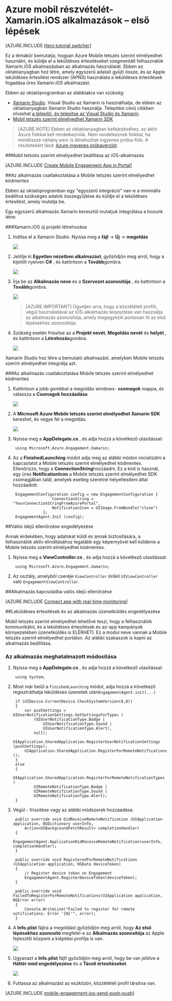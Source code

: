 <properties
    pageTitle="Azure mobil részvételét Xamarin.iOS az első lépések"
    description="Megtudhatja, hogy miként analitikai és a leküldéses értesítések Azure Mobile tetszés szerint elmélyedhet használata Xamarin.iOS alkalmazások."
    services="mobile-engagement"
    documentationCenter="xamarin"
    authors="piyushjo"
    manager="erikre"
    editor="" />

<tags
    ms.service="mobile-engagement"
    ms.workload="mobile"
    ms.tgt_pltfrm="mobile-xamarin-ios"
    ms.devlang="dotnet"
    ms.topic="hero-article"
    ms.date="08/19/2016"
    ms.author="piyushjo" />

# <a name="get-started-with-azure-mobile-engagement-for-xamarinios-apps"></a>Azure mobil részvételét-Xamarin.iOS alkalmazások – első lépések

[AZURE.INCLUDE [Hero tutorial switcher](../../includes/mobile-engagement-hero-tutorial-switcher.md)]

Ez a témakör bemutatja, hogyan Azure Mobile tetszés szerint elmélyedhet használni, és küldje el a leküldéses értesítéseket szegmentált felhasználók Xamarin.iOS alkalmazásban az alkalmazás használatát.
Ebben az oktatóanyagban hoz létre, amely egyszerű adatait gyűjti össze, és az Apple leküldéses értesítést rendszer (APNS) használata a leküldéses értesítések fogadása üres Xamarin.iOS alkalmazást.

Ebben az oktatóprogramban az alábbiakra van szükség:

+ [Xamarin Studio](http://xamarin.com/studio). Visual Studio az Xamarin is használhatja, de ebben az oktatóanyagban Xamarin Studio használja. Telepítési című cikkben olvashat [a telepítő, és telepítse az Visual Studio és Xamarin](https://msdn.microsoft.com/library/mt613162.aspx). 
+ [Mobil tetszés szerint elmélyedhet Xamarin SDK](https://www.nuget.org/packages/Microsoft.Azure.Engagement.Xamarin/)

> [AZURE.NOTE] Ebben az oktatóanyagban befejezéséhez, az aktív Azure fiókkal kell rendelkezniük. Nem rendelkeznek fiókkal, ha mindössze néhány perc is létrehozhat ingyenes próba-fiók. A részletekért lásd: [Azure ingyenes próbaverziót](https://azure.microsoft.com/pricing/free-trial/?WT.mc_id=A0E0E5C02&amp;returnurl=http%3A%2F%2Fazure.microsoft.com%2Fen-us%2Fdocumentation%2Farticles%2Fmobile-engagement-xamarin-ios-get-started).

##<a id="setup-azme"></a>Mobil tetszés szerint elmélyedhet beállítása az iOS-alkalmazás

[AZURE.INCLUDE [Create Mobile Engagement App in Portal](../../includes/mobile-engagement-create-app-in-portal-new.md)]

##<a id="connecting-app"></a>Az alkalmazás csatlakoztatása a Mobile tetszés szerint elmélyedhet kódmentes

Ebben az oktatóprogramban egy "egyszerű integráció" van-e a minimális beállítva szükséges adatok összegyűjtése és küldje el a leküldéses értesítést, amely mutatja be.

Egy egyszerű alkalmazás Xamarin keresztül mutatjuk integrálása a hozunk létre:

###<a name="create-a-new-xamarinios-project"></a>Xamarin.iOS új projekt létrehozása

1. Indítsa el a Xamarin Studio. Nyissa meg a **fájl** -> **Új** -> **megoldás** 

    ![][1]

2. Jelölje ki **Egyetlen nézetben alkalmazást**, győződjön meg arról, hogy a kijelölt nyelven **C#** , és kattintson a **Tovább**gombra.

    ![][2]

3. Írja be az **Alkalmazás neve** és a **Szervezet azonosítója** , és kattintson a **Tovább**gombra. 

    ![][3]

    > [AZURE.IMPORTANT] Ügyeljen arra, hogy a közzétételi profilt, végül használatával az iOS-alkalmazás terjesztése van használja az alkalmazás azonosítója, amely megegyezik pontosan itt az első lépésekhez azonosítója. 

4. Szükség esetén frissítse az a **Projekt nevét**, **Megoldás nevét** és **helyét** , és kattintson a **Létrehozás**gombra.

    ![][4]
 
Xamarin Studio hoz létre a bemutató alkalmazást, amelyben Mobile tetszés szerint elmélyedhet integrálja azt. 

###<a name="connect-your-app-to-mobile-engagement-backend"></a>Az alkalmazás csatlakoztatása Mobile tetszés szerint elmélyedhet kódmentes

1. Kattintson a jobb gombbal a megoldás windows- **csomagok** mappa, és válassza a **Csomagok hozzáadása**

    ![][5]

2. A **Microsoft Azure Mobile tetszés szerint elmélyedhet Xamarin SDK** kereshet, és vegye fel a megoldás.  

    ![][6]
   
3. Nyissa meg a **AppDelegate.cs** , és adja hozzá a következő utasítással:

        using Microsoft.Azure.Engagement.Xamarin;

4. Az a **FinishedLaunching** módot adja meg az alábbi módon inicializálni a kapcsolatot a Mobile tetszés szerint elmélyedhet kódmentes. Ellenőrizze, hogy a **ConnectionString**hozzáadni. Ez a kód is használ, egy üres **NotificationIcon** a Mobile tetszés szerint elmélyedhet SDK csomagjában talál, amelyek esetleg szeretné helyettesíteni által hozzáadott. 

        EngagementConfiguration config = new EngagementConfiguration {
                        ConnectionString = "YourConnectionStringFromAzurePortal",
                        NotificationIcon = UIImage.FromBundle("close")
                    };
        EngagementAgent.Init (config);

##<a id="monitor"></a>Valós idejű ellenőrzése engedélyezése

Annak érdekében, hogy adatokat küldi és annak biztosítására, a felhasználók aktív elindításához legalább egy képernyővel kell küldenie a Mobile tetszés szerint elmélyedhet kódmentes.

1. Nyissa meg a **ViewController.cs** , és adja hozzá a következő utasítással:

        using Microsoft.Azure.Engagement.Xamarin;

2. Az osztály, amelyből cseréje `ViewController` örökli `UIViewController` való `EngagementViewController`. 

##<a id="monitor"></a>Alkalmazás kapcsolatba valós idejű ellenőrzése

[AZURE.INCLUDE [Connect app with real-time monitoring](../../includes/mobile-engagement-connect-app-with-monitor.md)]

##<a id="integrate-push"></a>Leküldéses értesítések és az alkalmazás üzenetküldés engedélyezése

Mobil tetszés szerint elmélyedhet lehetővé teszi, hogy a felhasználók kommunikálni, és a leküldéses értesítések és az-app kampányok környezetében üzenetküldés is ELÉRHETI. Ez a modul neve vannak a Mobile tetszés szerint elmélyedhet portálon.
Az alábbi szakaszok is kapni az alkalmazás beállítása.

### <a name="modify-your-application-delegate"></a>Az alkalmazás meghatalmazott módosítása

1. Nyissa meg a **AppDelegate.cs** , és adja hozzá a következő utasítással:

        using System; 

2. Most már belül a `FinishedLaunching` módot, adja hozzá a következő regisztrálhatja leküldéses üzenetek után`EngagementAgent.init(...)`

        if (UIDevice.CurrentDevice.CheckSystemVersion(8,0))
        {
            var pushSettings = UIUserNotificationSettings.GetSettingsForTypes (
                (UIUserNotificationType.Badge |
                    UIUserNotificationType.Sound |
                    UIUserNotificationType.Alert),
                null);
            UIApplication.SharedApplication.RegisterUserNotificationSettings (pushSettings);
            UIApplication.SharedApplication.RegisterForRemoteNotifications ();
        }
        else
        {
            UIApplication.SharedApplication.RegisterForRemoteNotificationTypes (
                UIRemoteNotificationType.Badge |
                UIRemoteNotificationType.Sound |
                UIRemoteNotificationType.Alert);
        }

3. Végül - frissítése vagy az alábbi módszerek hozzáadása:

        public override void DidReceiveRemoteNotification (UIApplication application, NSDictionary userInfo, 
            Action<UIBackgroundFetchResult> completionHandler)
        {
            EngagementAgent.ApplicationDidReceiveRemoteNotification(userInfo, completionHandler);
        }

        public override void RegisteredForRemoteNotifications (UIApplication application, NSData deviceToken)
        {
            // Register device token on Engagement
            EngagementAgent.RegisterDeviceToken(deviceToken);
        }

        public override void FailedToRegisterForRemoteNotifications(UIApplication application, NSError error)
        {
            Console.WriteLine("Failed to register for remote notifications: Error '{0}'", error);
        }

4. A **Info.plist** fájlra a megoldást győződjön meg arról, hogy **Az első lépésekhez azonosító** megfelel-e az **Alkalmazás azonosítója** az Apple fejlesztői központ a kiépítési profilja is van. 

    ![][7]

5. Ugyanazt a **Info.plist** fájlt győződjön meg arról, hogy be van jelölve a **Háttér mód engedélyezése** és a **Távoli értesítéseket**. 

    ![][8]

6. Futtassa az alkalmazást az eszközön, közzétételi profil társítva van. 

[AZURE.INCLUDE [mobile-engagement-ios-send-push-push](../../includes/mobile-engagement-ios-send-push.md)]

<!-- Images. -->
[1]: ./media/mobile-engagement-xamarin-ios-get-started/new-solution.png
[2]: ./media/mobile-engagement-xamarin-ios-get-started/app-type.png
[3]: ./media/mobile-engagement-xamarin-ios-get-started/configure-project-name.png
[4]: ./media/mobile-engagement-xamarin-ios-get-started/configure-project-confirm.png
[5]: ./media/mobile-engagement-xamarin-ios-get-started/add-nuget.png
[6]: ./media/mobile-engagement-xamarin-ios-get-started/add-nuget-azme.png
[7]: ./media/mobile-engagement-xamarin-ios-get-started/info-plist-confirm-bundle.png
[8]: ./media/mobile-engagement-xamarin-ios-get-started/info-plist-configure-push.png

